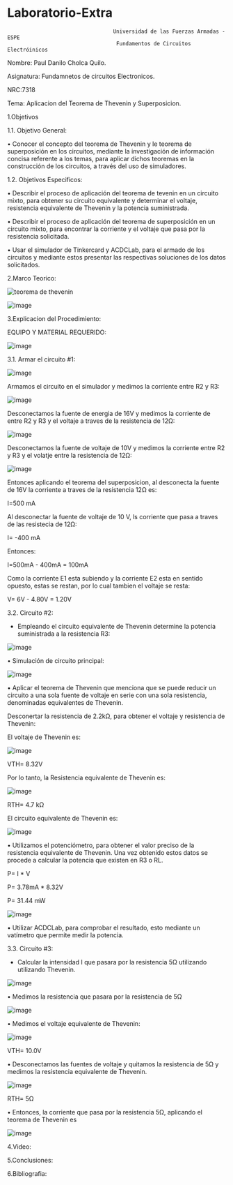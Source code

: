# Laboratorio-Extra

                                      Universidad de las Fuerzas Armadas - ESPE
                                       Fundamentos de Circuitos Electróinicos

Nombre: Paul Danilo Cholca Quilo.

Asignatura: Fundamnetos de circuitos Electronicos.

NRC:7318

Tema: Aplicacion del Teorema de Thevenin y Superposicion.

1.Objetivos

1.1. Objetivo General:

•	Conocer el concepto del teorema de Thevenin y le teorema de superposición en los circuitos, mediante la investigación de información concisa referente a los temas, para aplicar dichos teoremas en la construcción de los circuitos, a través del uso de simuladores.

1.2. Objetivos Especificos:

•	Describir el proceso de aplicación del teorema de tevenin en un circuito mixto, para obtener su circuito equivalente y determinar el voltaje, resistencia equivalente de Thevenin y la potencia suministrada.

•	Describir el proceso de aplicación del teorema de superposición en un circuito mixto, para encontrar la corriente y el voltaje que pasa por la resistencia solicitada.

•	Usar el simulador de Tinkercard y ACDCLab, para el armado de los circuitos y mediante estos presentar las respectivas soluciones de los datos solicitados.

2.Marco Teorico:

![teorema de thevenin](https://user-images.githubusercontent.com/105687375/184732945-ff17565b-bb93-4344-9a7d-5aebcc0c8218.jpg)

![image](https://user-images.githubusercontent.com/105687375/184733246-c4811eab-d420-43f8-811d-b32a0020d7de.png)

3.Explicacion del Procedimiento:
  
EQUIPO Y MATERIAL REQUERIDO:

![image](https://user-images.githubusercontent.com/105687375/184736243-234497b8-02f7-4af5-8d3a-b0e0767b3feb.png)

3.1. Armar el circuito #1:

![image](https://user-images.githubusercontent.com/105687375/184739366-6126de8c-5fae-4326-8ba6-4831f4085564.png)

Armamos el circuito en el simulador y medimos la corriente entre R2 y R3:

![image](https://user-images.githubusercontent.com/105687375/184780997-4991d01b-1c32-4922-a33f-4ec0147fe3f6.png)

Desconectamos la fuente de energia de 16V y medimos la corriente de entre R2 y R3 y el voltaje a traves de la resistencia de 12Ω:

![image](https://user-images.githubusercontent.com/105687375/184783400-7b9ecfff-6dcd-40c9-a5f1-fdc9722f61b6.png)

Desconectamos la fuente de voltaje de 10V y medimos la corriente entre R2 y R3 y el volatje entre la resistencia de 12Ω:

![image](https://user-images.githubusercontent.com/105687375/184783605-6de70fef-15bf-48c4-92b2-2eb572a27bd9.png)

Entonces aplicando el teorema del superposicion, al desconecta la fuente de 16V la corriente  a traves de la resistencia 12Ω es:

I=500 mA

Al desconectar la fuente de voltaje de 10 V, ls corriente que pasa a traves de las resistecia de 12Ω:

I= -400 mA

Entonces:

I=500mA - 400mA = 100mA

Como la corriente E1 esta subiendo  y la corriente E2 esta en sentido opuesto, estas se restan, por lo cual tambien el voltaje se resta:

V= 6V -  4.80V = 1.20V

3.2. Circuito #2:

- Empleando el circuito equivalente de Thevenin determine la potencia suministrada a la resistencia R3:

![image](https://user-images.githubusercontent.com/105687375/184784492-c1f2d63f-047a-4de1-bb3d-f63fbcac5f9b.png)

•	Simulación de circuito principal:

![image](https://user-images.githubusercontent.com/105687375/184785085-0f9b5170-7f86-465e-9624-e0deb0efe67d.png)

•	Aplicar el teorema de Thevenin que menciona que se puede reducir un circuito a una sola fuente de voltaje en serie con una sola resistencia, denominadas equivalentes de Thevenin.

Desconertar la resistencia  de 2.2kΩ, para obtener el voltaje y resistencia de Thevenin:

El voltaje de Thevenin es:

![image](https://user-images.githubusercontent.com/105687375/184787139-1547febb-1471-48e9-94fe-b192f7172f72.png)

VTH=  8.32V

Por lo tanto, la Resistencia equivalente de Thevenin es:

![image](https://user-images.githubusercontent.com/105687375/184787506-dddf2efd-7fd2-498d-a41b-06ddbd1793e2.png)

RTH= 4.7 kΩ

El circuito equivalente de Thevenin es:

![image](https://user-images.githubusercontent.com/105687375/184788856-389b20a3-95a0-4c31-b03c-914c4b67de33.png)

•	Utilizamos el potenciómetro, para obtener el valor preciso de la resistencia equivalente de Thevenin. Una vez obtenido estos datos se procede a calcular la potencia que existen en R3 o RL.

P= I * V

P= 3.78mA *  8.32V

P= 31.44 mW

![image](https://user-images.githubusercontent.com/105687375/184791263-0d4e23b7-232b-42f5-b2dd-883637e45ee2.png)

•	Utilizar ACDCLab, para comprobar el resultado, esto mediante un vatímetro que permite medir la potencia.

3.3. Circuito #3:

- Calcular  la intensidad I que pasara por la resistencia 5Ω utilizando utilizando Thevenin.

![image](https://user-images.githubusercontent.com/105687375/184791676-293eb968-83d2-4a4b-9d9e-b823146ce45f.png)

•	Medimos la resistencia que pasara por la resistencia de 5Ω

![image](https://user-images.githubusercontent.com/105687375/184793242-b37de0b6-4349-47dc-b09d-573f862f8114.png)

•	Medimos el voltaje equivalente de Thevenin:

![image](https://user-images.githubusercontent.com/105687375/184793789-c1b775b3-b053-403b-9416-ef1ef089e0e0.png)

VTH= 10.0V

•	Desconectamos las fuentes de voltaje y quitamos la resistencia de 5Ω y medimos la resistencia equivalente de Thevenin.

![image](https://user-images.githubusercontent.com/105687375/184794310-3212952d-6f62-48d8-b3f5-4946de3aca4e.png)

RTH=  5Ω 

•	Entonces, la corriente que pasa por la resistencia 5Ω, aplicando el teorema de Thevenin es

![image](https://user-images.githubusercontent.com/105687375/184795506-1b66e06a-b49b-45ca-b489-7a57839f8628.png)

4.Video:

5.Conclusiones:


6.Bibliografia:





